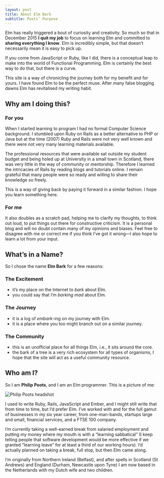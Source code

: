 ```yaml
---
layout: post
title: About Elm Bark
subtitle: Poots’ Purpose
---
```


Elm has really triggered a bout of curiosity and creativity. So much so that in December 2015 **I quit my job** to focus on learning Elm and committed to **sharing everything I know**. Elm is incredibly simple, but that doesn’t necessarily mean it is easy to pick up. 

If you come from JavaScript or Ruby, like I did, there is a conceptual leap to make into the world of Functional Programming. Elm is certainly the best way to do that, but there is a curve.

This site is a way of chronicling the journey both for my benefit and for yours. I have found Elm to be the perfect muse. After many false blogging dawns Elm has revitalised my writing habit.

## Why am I doing this?

### For you

When I started learning to program I had no formal Computer Science background. I stumbled upon Ruby on Rails as a better alternative to PHP or Java but at the time (2007) Ruby and Rails were not very well known and there were not very many learning materials available.

The professional resources that were available sat outside my student budget and being holed up at University in a small town in Scotland, there was very little in the way of community or mentorship. Therefore I learned the intricacies of Rails by reading blogs and tutorials online. I remain grateful that many people were so ready and willing to share their knowledge so freely.

This is a way of giving back by paying it forward in a similar fashion. I hope you learn something here.

### For me

It also doubles as a scratch pad, helping me to clarify my thoughts, to think out loud, to put things out there for constructive criticism. It is a personal blog and will no doubt contain many of my opinions and biases. Feel free to disagree with me or correct me if you think I’ve got it wrong—I also hope to learn a lot from your input.

## What’s in a Name?

So I chose the name **Elm Bark** for a few reasons:

### The Excitement
- it’s my place on the Internet to _bark_ about Elm.
- you could say that I’m _barking mad_ about Elm.

### The Journey

- it is a log of _embark_-ing on my journey with Elm.
- it is a place where you too might branch out on a similar journey.

### The Community
  - this is an unofficial place for all things Elm, i.e., it sits around the core.
  - the bark of a tree is a very rich ecosystem for all types of organisms, I hope that the site will act as a useful community resource.

## Who am I?

So I am **Philip Poots**, and I am an Elm programmer. This is a picture of me:

![Philip Poots headshot](https://avatars3.githubusercontent.com/u/35313?v=3&s=200)

I used to write Ruby, Rails, JavaScript and Ember, and I might still write that from time to time, but I’d prefer Elm. I’ve worked with and for the full gamut of businesses in my six year career, from one-man-bands, startups large and small, financial services, and a FTSE 100 company.

I’m currently taking a well-earned break from salaried employment and putting my money where my mouth is with a “learning sabbatical” (I keep telling people that software development would be more effective if we granted “learning leave” for at least a third of our working hours). I’d actually planned on taking a break, full stop, but then Elm came along.

I’m originally from Northern Ireland (Belfast), and after spells in Scotland (St Andrews) and England (Durham, Newcastle upon Tyne) I am now based in the Netherlands with my Dutch wife and two children.

